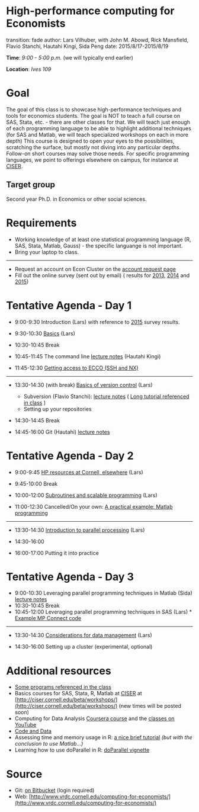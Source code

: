 High-performance computing for Economists
========================================================
transition: fade
author: Lars Vilhuber, with John M. Abowd, Rick Mansfield, Flavio Stanchi, Hautahi Kingi, Sida Peng
date: 2015/8/17-2015/8/19

**Time**: *9:00 - 5:00 p.m.* (we will typically end earlier)

**Location**: *Ives 109*

Goal
========================================================
The goal of this class is to showcase high-performance techniques and tools for economics students. The goal is NOT to teach a full
course on SAS, Stata, etc. - there are other classes for that. We will teach just enough of each programming language to
be able to highlight additional techniques (for SAS and Matlab, we will teach specialized workshops on each in more depth)
 This course is designed to open your eyes to the possibilities, scratching
the surface, but mostly not diving into any particular depths. Follow-on short courses may solve those needs. For
specific programming languages, we point to offerings elsewhere on campus, for instance at [CISER](http://www.ciser.cornell.edu).

Target group
------------
Second year Ph.D. in Economics or other social sciences.

Requirements
========================================================
* Working knowledge of at least one statistical programming language (R, SAS, Stata, Matlab, Gauss) - the specific languange is not important.
* Bring your laptop to class.

***
* Request an account on Econ Cluster on the [account request page](https://www.cac.cornell.edu/services/external/RequestCACid.aspx?ProjectID=lv39_0004)
* Fill out the online survey (sent out by email) ( results for [2013](SurveyResults2013.pdf),  [2014](Computing_in_Economics_2014_results.pdf) and [2015](Computing_in_Economics_Workshop_Knowledge_2015.pdf))


Tentative Agenda - Day 1
========================================================
* 9:00-9:30 Introduction (Lars) with reference to [2015](Computing_in_Economics_Workshop_Knowledge_2015.pdf) survey results.

* 9:30-10:30 [Basics](../documents/day1-1.pdf) (Lars)

* 10:30-10:45 Break

* 10:45-11:45 The command line [lecture notes](../Git_CL_Slides/Slides_CommandLine.pdf) (Hautahi Kingi)

* 11:45-12:30 [Getting access to ECCO (SSH and NX)](../documents/day1-3.pdf)

***

* 13:30-14:30 (with break) [Basics of version control](../documents/day1-2.pdf) (Lars)
  * Subversion (Flavio Stanchi):  [lecture notes](../SVN_Presentation/Subversion_slides.pdf) ( [Long tutorial referenced in class](COMPUTER_Subversion_LongTutorial.pdf) )
  * Setting up your repositories

* 14:30-14:45 Break

* 14:45-16:00 Git (Hautahi) [lecture notes](../Git_CL_Slides/Git_Notes.pdf)


Tentative Agenda - Day 2
========================================================

* 9:00-9:45 [HP resources at Cornell, elsewhere](../documents/day2-1.pdf) (Lars)

* 9:45-10:00 Break

* 10:00-12:00 [Subroutines and scalable programming](../documents/day2-2.pdf) (Lars)


* 11:00-12:30 Cancelled/On your own: [A practical example: Matlab programming](../documents/Matlab%20Big%20Data%20Techniques.pdf)

***
* 13:30-14:30 [Introduction to parallel processing](../web/day2-3.html) (Lars)

* 14:30-16:00

* 16:00-17:00 Putting it into practice

Tentative Agenda - Day 3
========================================================
* 9:00-10:30 Leveraging parallel programming techniques in Matlab (Sida) [lecture notes](../Matlab/peng-matlabparallel.pdf)
* 10:30-10:45 Break
* 10:45-12:00 Leveraging parallel programming techniques in SAS (Lars)
		* [Example MP Connect code](http://repository.vrdc.cornell.edu/websvn/listing.php?repname=public.code-fragments&path=%2Ftrunk%2Fsas%2Fmpconnect%2F&#a35a136da6e860bff713e16f3fe2c4bfa)

***

* 13:30-14:30 [Considerations for data management](../web/coming-soon.html) (Lars)

* 14:30-16:00 Setting up a cluster (experimental, optional)

Additional resources
===============================
 * [Some programs referenced in the class](programs.html)
 * Basics courses for SAS, Stata, R, Matlab at [CISER](http://www.ciser.cornell.edu) at [http://ciser.cornell.edu/beta/workshops/](http://ciser.cornell.edu/beta/workshops/) (new times will be posted soon)
 * Computing for Data Analysis [Coursera course](https://www.coursera.org/course/compdata) and the [classes on YouTube](https://www.youtube.com/results?search_query=roger+peng+computing+for+data+analysis)
 * [Code and Data](http://faculty.chicagobooth.edu/jesse.shapiro/research/CodeAndData.pdf)
 * Assessing time and memory usage in R: [a nice brief tutorial](http://www.johnmyleswhite.com/notebook/2011/10/31/using-sparse-matrices-in-r/) *(but with the conclusion to use Matlab...)*
 * Learning how to use doParallel in R: [doParallel vignette](http://cran.r-project.org/web/packages/doParallel/vignettes/gettingstartedParallel.pdf)

Source
==========
* Git: [on Bitbucket](https://vilhuberl@bitbucket.org/computing4economists/computing-for-economists) (login required)
* Web: [http://www.vrdc.cornell.edu/computing-for-economists/](http://www.vrdc.cornell.edu/computing-for-economists/)
